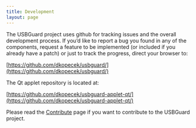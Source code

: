 ```yaml
---
title: Development
layout: page
---
```


The USBGuard project uses github for tracking issues and the overall development process. If you’d like to report a bug you found in any of the components, request a feature to be implemented (or included if you already have a patch) or just to track the progress, direct your browser to:

[https://github.com/dkopecek/usbguard/](https://github.com/dkopecek/usbguard/)

The Qt applet repository is located at:

[https://github.com/dkopecek/usbguard-applet-qt/](https://github.com/dkopecek/usbguard-applet-qt/)

Please read the [Contribute](/usbguard/contribute) page if you want to contribute to the USBGuard project.
